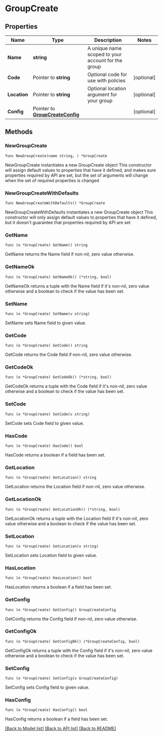 # GroupCreate

## Properties

Name | Type | Description | Notes
------------ | ------------- | ------------- | -------------
**Name** | **string** | A unique name scoped to your account for the group | 
**Code** | Pointer to **string** | Optional code for use with policies | [optional] 
**Location** | Pointer to **string** | Optional location argument for your group | [optional] 
**Config** | Pointer to [**GroupCreateConfig**](groupCreate_config.md) |  | [optional] 

## Methods

### NewGroupCreate

`func NewGroupCreate(name string, ) *GroupCreate`

NewGroupCreate instantiates a new GroupCreate object
This constructor will assign default values to properties that have it defined,
and makes sure properties required by API are set, but the set of arguments
will change when the set of required properties is changed

### NewGroupCreateWithDefaults

`func NewGroupCreateWithDefaults() *GroupCreate`

NewGroupCreateWithDefaults instantiates a new GroupCreate object
This constructor will only assign default values to properties that have it defined,
but it doesn't guarantee that properties required by API are set

### GetName

`func (o *GroupCreate) GetName() string`

GetName returns the Name field if non-nil, zero value otherwise.

### GetNameOk

`func (o *GroupCreate) GetNameOk() (*string, bool)`

GetNameOk returns a tuple with the Name field if it's non-nil, zero value otherwise
and a boolean to check if the value has been set.

### SetName

`func (o *GroupCreate) SetName(v string)`

SetName sets Name field to given value.


### GetCode

`func (o *GroupCreate) GetCode() string`

GetCode returns the Code field if non-nil, zero value otherwise.

### GetCodeOk

`func (o *GroupCreate) GetCodeOk() (*string, bool)`

GetCodeOk returns a tuple with the Code field if it's non-nil, zero value otherwise
and a boolean to check if the value has been set.

### SetCode

`func (o *GroupCreate) SetCode(v string)`

SetCode sets Code field to given value.

### HasCode

`func (o *GroupCreate) HasCode() bool`

HasCode returns a boolean if a field has been set.

### GetLocation

`func (o *GroupCreate) GetLocation() string`

GetLocation returns the Location field if non-nil, zero value otherwise.

### GetLocationOk

`func (o *GroupCreate) GetLocationOk() (*string, bool)`

GetLocationOk returns a tuple with the Location field if it's non-nil, zero value otherwise
and a boolean to check if the value has been set.

### SetLocation

`func (o *GroupCreate) SetLocation(v string)`

SetLocation sets Location field to given value.

### HasLocation

`func (o *GroupCreate) HasLocation() bool`

HasLocation returns a boolean if a field has been set.

### GetConfig

`func (o *GroupCreate) GetConfig() GroupCreateConfig`

GetConfig returns the Config field if non-nil, zero value otherwise.

### GetConfigOk

`func (o *GroupCreate) GetConfigOk() (*GroupCreateConfig, bool)`

GetConfigOk returns a tuple with the Config field if it's non-nil, zero value otherwise
and a boolean to check if the value has been set.

### SetConfig

`func (o *GroupCreate) SetConfig(v GroupCreateConfig)`

SetConfig sets Config field to given value.

### HasConfig

`func (o *GroupCreate) HasConfig() bool`

HasConfig returns a boolean if a field has been set.


[[Back to Model list]](../README.md#documentation-for-models) [[Back to API list]](../README.md#documentation-for-api-endpoints) [[Back to README]](../README.md)



